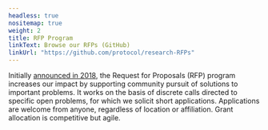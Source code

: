 ```yaml
---
headless: true
nositemap: true
weight: 2
title: RFP Program
linkText: Browse our RFPs (GitHub)
linkUrl: "https://github.com/protocol/research-RFPs"
---
```

Initially [announced in 2018](https://protocol.ai/blog/ann-research-rfp/), the Request for Proposals (RFP) program increases our impact by supporting community pursuit of solutions to important problems. It works on the basis of discrete calls directed to specific open problems, for which we solicit short applications. Applications are welcome from anyone, regardless of location or affiliation. Grant allocation is competitive but agile.
